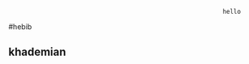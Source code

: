                                                                hello



#hebib


## khademian
 
 

 
                                                                 
                                                                 
